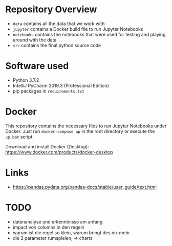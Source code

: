 # Repository Overview
* `data` contains all the data that we work with
* `jupyter` contains a Docker build file to run Jupyter Notebooks
* `notebooks` contains the notebooks that were used for testing and playing around with the data
* `src` contains the final python source code

# Software used
* Python 3.7.2
* IntelliJ PyCharm 2019.3 (Professional Edition)
* pip packages in `requirements.txt`

# Docker
This repository contains the necessary files to run Jupyter Notebooks under Docker.
Just run `docker-compose up` in the root directory or execute the `up.bat` script.

Download and install Docker (Desktop): <https://www.docker.com/products/docker-desktop>

# Links
* https://pandas.pydata.org/pandas-docs/stable/user_guide/text.html



# TODO
* datenanalyse und erkenntnisse am anfang
* impact von columns in den regeln
* warum ist die regel so klein, warum bringt des nix mehr
* die 2 parameter rumspielen, => charts